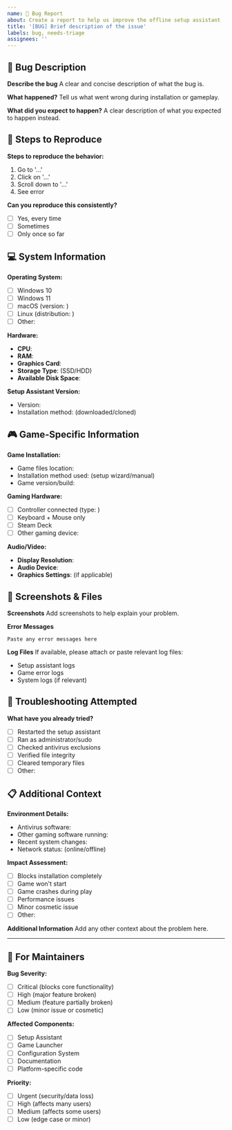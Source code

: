 ```yaml
---
name: 🐛 Bug Report  
about: Create a report to help us improve the offline setup assistant
title: '[BUG] Brief description of the issue'
labels: bug, needs-triage
assignees: ''
---
```


## 🐛 Bug Description
**Describe the bug**
A clear and concise description of what the bug is.

**What happened?**
Tell us what went wrong during installation or gameplay.

**What did you expect to happen?**
A clear description of what you expected to happen instead.

## 🔄 Steps to Reproduce
**Steps to reproduce the behavior:**
1. Go to '...'
2. Click on '...'
3. Scroll down to '...'
4. See error

**Can you reproduce this consistently?**
- [ ] Yes, every time
- [ ] Sometimes  
- [ ] Only once so far

## 💻 System Information
**Operating System:**
- [ ] Windows 10
- [ ] Windows 11
- [ ] macOS (version: )
- [ ] Linux (distribution: )
- [ ] Other: 

**Hardware:**
- **CPU**: 
- **RAM**: 
- **Graphics Card**: 
- **Storage Type**: (SSD/HDD)
- **Available Disk Space**: 

**Setup Assistant Version:**
- Version: 
- Installation method: (downloaded/cloned)

## 🎮 Game-Specific Information
**Game Installation:**
- Game files location: 
- Installation method used: (setup wizard/manual)
- Game version/build: 

**Gaming Hardware:**
- [ ] Controller connected (type: )
- [ ] Keyboard + Mouse only
- [ ] Steam Deck
- [ ] Other gaming device: 

**Audio/Video:**
- **Display Resolution**: 
- **Audio Device**: 
- **Graphics Settings**: (if applicable)

## 📸 Screenshots & Files
**Screenshots**
Add screenshots to help explain your problem.

**Error Messages**
```
Paste any error messages here
```

**Log Files**
If available, please attach or paste relevant log files:
- Setup assistant logs
- Game error logs
- System logs (if relevant)

## 🔧 Troubleshooting Attempted
**What have you already tried?**
- [ ] Restarted the setup assistant
- [ ] Ran as administrator/sudo
- [ ] Checked antivirus exclusions
- [ ] Verified file integrity
- [ ] Cleared temporary files
- [ ] Other: 

## 📋 Additional Context
**Environment Details:**
- Antivirus software: 
- Other gaming software running: 
- Recent system changes: 
- Network status: (online/offline)

**Impact Assessment:**
- [ ] Blocks installation completely
- [ ] Game won't start
- [ ] Game crashes during play
- [ ] Performance issues
- [ ] Minor cosmetic issue
- [ ] Other: 

**Additional Information**
Add any other context about the problem here.

---

## 🎯 For Maintainers
**Bug Severity:**
- [ ] Critical (blocks core functionality)
- [ ] High (major feature broken)  
- [ ] Medium (feature partially broken)
- [ ] Low (minor issue or cosmetic)

**Affected Components:**
- [ ] Setup Assistant
- [ ] Game Launcher
- [ ] Configuration System
- [ ] Documentation
- [ ] Platform-specific code

**Priority:**
- [ ] Urgent (security/data loss)
- [ ] High (affects many users)
- [ ] Medium (affects some users)
- [ ] Low (edge case or minor) 